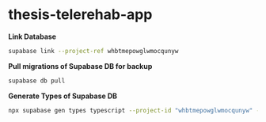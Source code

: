 # thesis-telerehab-app

**Link Database**

```sh
supabase link --project-ref whbtmepowglwmocqunyw
```

**Pull migrations of Supabase DB for backup**

```sh
supabase db pull
```

**Generate Types of Supabase DB**

```sh
npx supabase gen types typescript --project-id "whbtmepowglwmocqunyw" --schema public > database.types.ts
```
